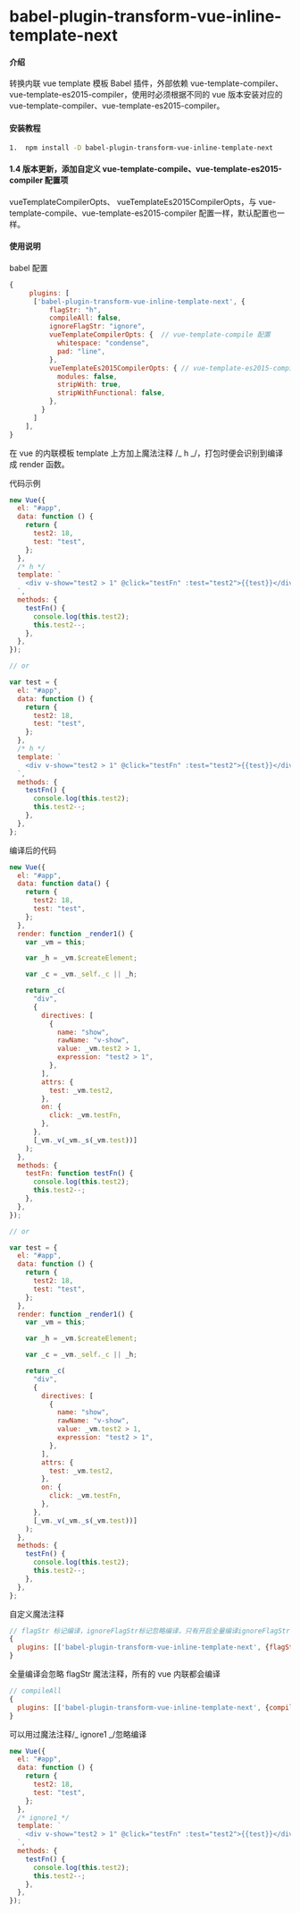 # babel-plugin-transform-vue-inline-template-next

#### 介绍

转换内联 vue template 模板 Babel 插件，外部依赖 vue-template-compiler、vue-template-es2015-compiler，使用时必须根据不同的 vue 版本安装对应的 vue-template-compiler、vue-template-es2015-compiler。

#### 安装教程

```bash
1.  npm install -D babel-plugin-transform-vue-inline-template-next
```

#### 1.4 版本更新，添加自定义 vue-template-compile、vue-template-es2015-compiler 配置项

vueTemplateCompilerOpts、 vueTemplateEs2015CompilerOpts，与 vue-template-compile、vue-template-es2015-compiler 配置一样，默认配置也一样。

#### 使用说明

babel 配置

```js
{
     plugins: [
      ['babel-plugin-transform-vue-inline-template-next', {
          flagStr: "h",
          compileAll: false,
          ignoreFlagStr: "ignore",
          vueTemplateCompilerOpts: {  // vue-template-compile 配置
            whitespace: "condense",
            pad: "line",
          },
          vueTemplateEs2015CompilerOpts: { // vue-template-es2015-compiler 配置
            modules: false,
            stripWith: true,
            stripWithFunctional: false,
          },
        }
      ]
    ],
}
```

在 vue 的内联模板 template 上方加上魔法注释 /_ h _/，打包时便会识别到编译成 render 函数。

代码示例

```js
new Vue({
  el: "#app",
  data: function () {
    return {
      test2: 18,
      test: "test",
    };
  },
  /* h */
  template: `
    <div v-show="test2 > 1" @click="testFn" :test="test2">{{test}}</div>
  `,
  methods: {
    testFn() {
      console.log(this.test2);
      this.test2--;
    },
  },
});

// or

var test = {
  el: "#app",
  data: function () {
    return {
      test2: 18,
      test: "test",
    };
  },
  /* h */
  template: `
    <div v-show="test2 > 1" @click="testFn" :test="test2">{{test}}</div>
  `,
  methods: {
    testFn() {
      console.log(this.test2);
      this.test2--;
    },
  },
};
```

编译后的代码

```js
new Vue({
  el: "#app",
  data: function data() {
    return {
      test2: 18,
      test: "test",
    };
  },
  render: function _render1() {
    var _vm = this;

    var _h = _vm.$createElement;

    var _c = _vm._self._c || _h;

    return _c(
      "div",
      {
        directives: [
          {
            name: "show",
            rawName: "v-show",
            value: _vm.test2 > 1,
            expression: "test2 > 1",
          },
        ],
        attrs: {
          test: _vm.test2,
        },
        on: {
          click: _vm.testFn,
        },
      },
      [_vm._v(_vm._s(_vm.test))]
    );
  },
  methods: {
    testFn: function testFn() {
      console.log(this.test2);
      this.test2--;
    },
  },
});

// or

var test = {
  el: "#app",
  data: function () {
    return {
      test2: 18,
      test: "test",
    };
  },
  render: function _render1() {
    var _vm = this;

    var _h = _vm.$createElement;

    var _c = _vm._self._c || _h;

    return _c(
      "div",
      {
        directives: [
          {
            name: "show",
            rawName: "v-show",
            value: _vm.test2 > 1,
            expression: "test2 > 1",
          },
        ],
        attrs: {
          test: _vm.test2,
        },
        on: {
          click: _vm.testFn,
        },
      },
      [_vm._v(_vm._s(_vm.test))]
    );
  },
  methods: {
    testFn() {
      console.log(this.test2);
      this.test2--;
    },
  },
};
```

自定义魔法注释

```js
// flagStr 标记编译，ignoreFlagStr标记忽略编译，只有开启全量编译ignoreFlagStr才有效
{
  plugins: [['babel-plugin-transform-vue-inline-template-next', {flagStr: "自定义魔法注释"， ignoreFlagStr: "custom ignore1"}]],
}
```

全量编译会忽略 flagStr 魔法注释，所有的 vue 内联都会编译

```js
// compileAll
{
  plugins: [['babel-plugin-transform-vue-inline-template-next', {compileAll: true}]],
}
```

可以用过魔法注释/_ ignore1 _/忽略编译

```js
new Vue({
  el: "#app",
  data: function () {
    return {
      test2: 18,
      test: "test",
    };
  },
  /* ignore1 */
  template: `
    <div v-show="test2 > 1" @click="testFn" :test="test2">{{test}}</div>
  `,
  methods: {
    testFn() {
      console.log(this.test2);
      this.test2--;
    },
  },
});
```
